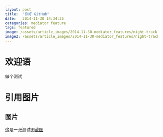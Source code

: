 ```yaml
---
layout: post
title:  "你好 GitHub"
date:   2014-11-30 14:34:25
categories: mediator feature
tags: featured
image: /assets/article_images/2014-11-30-mediator_features/night-track.JPG
image2: /assets/article_images/2014-11-30-mediator_features/night-track-mobile.JPG
---
```

# 欢迎语

做个测试

# 引用图片
## 图片

这是一张测试图[截图](https://image.baidu.com/search/detail?ct=503316480&z=&tn=baiduimagedetail&ipn=d&word=%E9%A3%8E%E6%99%AF&step_word=&ie=utf-8&in=&cl=2&lm=-1&st=-1&cs=2812025359,799095506&os=296394017,2597573693&simid=4139009177,560460400&pn=3&rn=1&di=96329388210&ln=1996&fr=&fmq=1459502303089_R&fm=&ic=0&s=undefined&se=&sme=&tab=0&width=&height=&face=undefined&is=0,0&istype=2&ist=&jit=&bdtype=0&spn=0&pi=0&gsm=0&objurl=http%3A%2F%2Fpic.58pic.com%2F58pic%2F17%2F14%2F25%2F43Y58PICfJB_1024.jpg&rpstart=0&rpnum=0&adpicid=0)